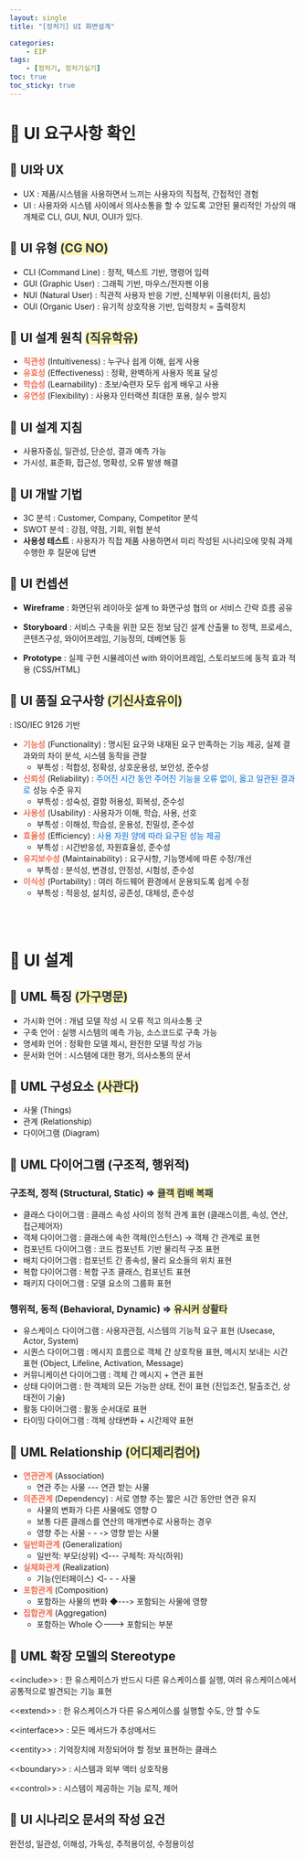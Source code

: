 ```yaml
---
layout: single
title: "[정처기] UI 화면설계"

categories: 
    - EIP
tags: 
    - [정처기, 정처기실기]
toc: true
toc_sticky: true
---
```



# <b>📂</b> UI 요구사항 확인

## <b>📝</b> UI와 UX

- UX : 제품/시스템을 사용하면서 느끼는 사용자의 직접적, 간접적인 경험
- UI : 사용자와 시스템 사이에서 의사소통을 할 수 있도록 고안된 물리적인 가상의 매개체로 CLI, GUI, NUI, OUI가 있다.

## <b>📝</b> UI 유형 <b><span style='color:#2D3748; background-color:#fff5b1'>(CG NO)</span></b>

- CLI (Command Line)
 : 정적, 텍스트 기반, 명령어 입력
- GUI (Graphic User)
 : 그래픽 기반, 마우스/전자펜 이용
- NUI (Natural User)
 : 직관적 사용자 반응 기반, 신체부위 이용(터치, 음성)
- OUI (Organic User)
 : 유기적 상호작용 기반, 입력장치 = 출력장치

## <b>📝</b> UI 설계 원칙 <b><span style='color:#2D3748; background-color:#fff5b1'>(직유학유)</span></b>

- <b><span style='color:#EF6F53'>직관성</span></b> (Intuitiveness)
 : 누구나 쉽게 이해, 쉽게 사용
- <b><span style='color:#EF6F53'>유효성</span></b> (Effectiveness)
 : 정확, 완벽하게 사용자 목표 달성
- <b><span style='color:#EF6F53'>학습성</span></b> (Learnability)
 : 초보/숙련자 모두 쉽게 배우고 사용
- <b><span style='color:#EF6F53'>유연성</span></b> (Flexibility)
 : 사용자 인터랙션 최대한 포용, 실수 방지

## <b>📝</b> UI 설계 지침

- 사용자중심, 일관성, 단순성, 결과 예측 가능
- 가시성, 표준화, 접근성, 명확성, 오류 발생 해결

## 📝 UI 개발 기법

- 3C 분석 : Customer, Company, Competitor 분석
- SWOT 분석 : 강점, 약점, 기회, 위협 분석
- **사용성 테스트** : 사용자가 직접 제품 사용하면서 미리 작성된 시나리오에 맞춰 과제 수행한 후 질문에 답변

## <b>📝</b> UI 컨셉션

- **Wireframe** : 화면단위 레이아웃 설계
 to 화면구성 협의 or 서비스 간략 흐름 공유

- **Storyboard** : 서비스 구축을 위한 모든 정보 담긴 설계 산출물
 to 정책, 프로세스, 콘텐츠구성, 와이어프레임, 기능정의, 데베연동 등

- **Prototype** : 실제 구현 시뮬레이션
 with 와이어프레임, 스토리보드에 동적 효과 적용 (CSS/HTML)

## <b>📝</b> UI 품질 요구사항 <b><span style='color:#2D3748; background-color:#fff5b1'>(기신사효유이)</span></b>
 : ISO/IEC 9126 기반

- <b><span style='color:#EF6F53'>기능성</span></b> (Functionality)
 : 명시된 요구와 내재된 요구 만족하는 기능 제공, 실제 결과와의 차이 분석, 시스템 동작을 관찰
  - 부특성 : 적합성, 정확성, 상호운용성, 보안성, 준수성
- <b><span style='color:#EF6F53'>신뢰성</span></b> (Reliability)
 : <span style='color:#006DD7'>주어진 시간 동안 주어진 기능을 오류 없이, 옳고 일관된 결과로</span> 성능 수준 유지
  - 부특성 : 성숙성, 결함 허용성, 회복성, 준수성
- <b><span style='color:#EF6F53'>사용성</span></b> (Usability)
 : 사용자가 이해, 학습, 사용, 선호
  - 부특성 : 이해성, 학습성, 운용성, 친밀성, 준수성
- <b><span style='color:#EF6F53'>효율성</span></b> (Efficiency)
 : <span style='color:#006DD7'>사용 자원 양에 따라 요구된 성능 제공</span>
  - 부특성 : 시간반응성, 자원효율성, 준수성
- <b><span style='color:#EF6F53'>유지보수성</span></b> (Maintainability)
 : 요구사항, 기능명세에 따른 수정/개선
  - 부특성 : 분석성, 변경성, 안정성, 시험성, 준수성
- <b><span style='color:#EF6F53'>이식성</span></b> (Portability)
 : 여러 하드웨어 환경에서 운용되도록 쉽게 수정
  - 부특성 : 적응성, 설치성, 공존성, 대체성, 준수성


<br><br>
  
# <b>📂</b> UI 설계

## <b>📝</b> UML 특징 <b><span style='color:#2D3748; background-color:#fff5b1'>(가구명문)</span></b>

- 가시화 언어
 : 개념 모델 작성 시 오류 적고 의사소통 굿
- 구축 언어
 : 실행 시스템의 예측 가능, 소스코드로 구축 가능
- 명세화 언어
 : 정확한 모델 제시, 완전한 모델 작성 가능
- 문서화 언어
 : 시스템에 대한 평가, 의사소통의 문서

## <b>📝</b> UML 구성요소 <b><span style='color:#2D3748; background-color:#fff5b1'>(사관다)</span></b>

- 사물 (Things)
- 관계 (Relationship)
- 다이어그램 (Diagram)

## <b>📝</b> UML 다이어그램 (구조적, 행위적)

### 구조적, 정적 (Structural, Static) ⇒ <b><span style='color:#2D3748; background-color:#fff5b1'>클객 컴배 복패</span></b>

- 클래스 다이어그램
 : 클래스 속성 사이의 정적 관계 표현
  (클래스이름, 속성, 연산, 접근제어자)
- 객체 다이어그램
 : 클래스에 속한 객체(인스턴스) → 객체 간 관계로 표현
- 컴포넌트 다이어그램
 : 코드 컴포넌트 기반 물리적 구조 표현
- 배치 다이어그램
 : 컴포넌트 간 종속성, 물리 요소들의 위치 표현
- 복합 다이어그램
 : 복합 구조 클래스, 컴포넌트 표현
- 패키지 다이어그램
 : 모델 요소의 그룹화 표현

### 행위적, 동적 (Behavioral, Dynamic) ⇒ <b><span style='color:#2D3748; background-color:#fff5b1'>유시커 상활타</span></b>
- 유스케이스 다이어그램
 : 사용자관점, 시스템의 기능적 요구 표현
  (Usecase, Actor, System)
- 시퀀스 다이어그램
 : 메시지 흐름으로 객체 간 상호작용 표현, 메시지 보내는 시간 표현
  (Object, Lifeline, Activation, Message)
- 커뮤니케이션 다이어그램
 : 객체 간 메시지 + 연관 표현
- 상태 다이어그램
 : 한 객체의 모든 가능한 상태, 전이 표현
  (진입조건, 탈출조건, 상태전이 기술)
- 활동 다이어그램
 : 활동 순서대로 표현
- 타이밍 다이어그램
 : 객체 상태변화 + 시간제약 표현

## <b>📝</b> UML Relationship <b><span style='color:#2D3748; background-color:#fff5b1'>(어디제리컴어)</span></b>

- <b><span style='color:#EF6F53'>연관관계</span></b> (Association)
  - 연관 주는 사물 --- 연관 받는 사물
- <b><span style='color:#EF6F53'>의존관계</span></b> (Dependency)
 : 서로 영향 주는 짧은 시간 동안만 연관 유지
  - 사물의 변화가 다른 사물에도 영향 O
  - 보통 다른 클래스를 연산의 매개변수로 사용하는 경우
  - 영향 주는 사물 - - -> 영향 받는 사물
- <b><span style='color:#EF6F53'>일반화관계</span></b> (Generalization)
  - 일반적: 부모(상위) ◁--- 구체적: 자식(하위)
- <b><span style='color:#EF6F53'>실체화관계</span></b> (Realization)
  - 기능(인터페이스) ◁- - - 사물
- <b><span style='color:#EF6F53'>포함관계</span></b> (Composition)
  - 포함하는 사물의 변화 ◆---> 포함되는 사물에 영향
- <b><span style='color:#EF6F53'>집합관계</span></b> (Aggregation)
  - 포함하는 Whole ◇---> 포함되는 부분

## <b>📝</b> UML 확장 모델의 Stereotype

<\<include\>>
 : 한 유스케이스가 반드시 다른 유스케이스를 실행, 여러 유스케이스에서 공통적으로 발견되는 기능 표현

<\<extend\>>
 : 한 유스케이스가 다른 유스케이스를 실행할 수도, 안 할 수도

<\<interface\>>
 : 모든 메서드가 추상메서드

<\<entity\>>
 : 기억장치에 저장되어야 할 정보 표현하는 클래스

<\<boundary\>>
 : 시스템과 외부 액터 상호작용

<\<control\>>
 : 시스템이 제공하는 기능 로직, 제어


## <b>📝</b> UI 시나리오 문서의 작성 요건

완전성, 일관성, 이해성, 가독성, 추적용이성, 수정용이성

